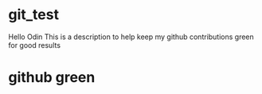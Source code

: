 # git_test
Hello Odin
This is a description to help keep my github contributions green for good results
# github green